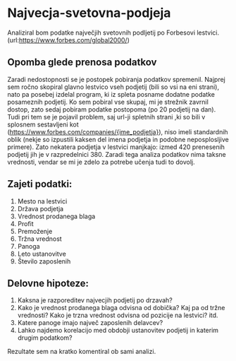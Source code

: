 # Najvecja-svetovna-podjeja

Analiziral bom podatke največjih svetovnih podljetij po Forbesovi lestvici.(url:https://www.forbes.com/global2000/)

## Opomba glede prenosa podatkov
Zaradi nedostopnosti se je postopek pobiranja podatkov spremenil. Najprej sem ročno skopiral glavno lestvico vseh podjetij (bili so vsi na eni strani), nato pa posebej izdelal program, ki iz spleta posname dodatne podatke posameznih podjetij. Ko sem pobiral vse skupaj, mi je strežnik zavrnil dostop, zato sedaj pobiram podatke postopoma (po 20 podjetij na dan). Tudi pri tem se je pojavil problem, saj url-ji spletnih strani ,ki so bili v splosnem sestavljeni kot (https://www.forbes.com/companies/{ime_podjetja}), niso imeli standardnih oblik (nekje so izpustili kaksen del imena podjetja in podobne neposplosljive primere). Zato nekatera podjetja v lestvici manjkajo: izmed 420 prenesenih podjetij jih je v razpredelnici 380. Zaradi tega analiza podatkov nima taksne vrednosti, vendar se mi je zdelo za potrebe učenja tudi to dovolj. 

## Zajeti podatki:
1) Mesto na lestvici
2) Država podjetja
3) Vrednost prodanega blaga
4) Profit
5) Premoženje
6) Tržna vrednost
7) Panoga
8) Leto ustanovitve
9) Število zaposlenih

## Delovne hipoteze:
1) Kaksna je razporeditev najvecjih podjetij po drzavah?
2) Kako je vrednost prodanega blaga odvisna od dobička? Kaj pa od tržne vrednosti? Kako je trzna vrednost odvisna od pozicije na lestvici? itd.
3) Katere panoge imajo največ zaposlenih delavcev?
4) Lahko najdemo korelacijo med obdobji ustanovitev podjetij in katerim drugim podatkom?

Rezultate sem na kratko komentiral ob sami analizi.

